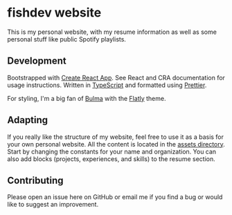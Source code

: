 # fishdev website

This is my personal website, with my resume information as well as some personal stuff like public Spotify playlists.

## Development

Bootstrapped with [Create React App](https://github.com/facebook/create-react-app). See React and CRA documentation for usage instructions. Written in [TypeScript](https://typescriptlang.org) and formatted using [Prettier](https://prettier.io).

For styling, I'm a big fan of [Bulma](https://bulma.io/) with the [Flatly](https://jenil.github.io/bulmaswatch/flatly/) theme.

## Adapting

If you really like the structure of my website, feel free to use it as a basis for your own personal website. All the content is located in the [assets directory](https://github.com/fishdev/fishdev.github.io/tree/dev/src/assets/data). Start by changing the constants for your name and organization. You can also add blocks (projects, experiences, and skills) to the resume section.

## Contributing

Please open an issue here on GitHub or email me if you find a bug or would like to suggest an improvement.
